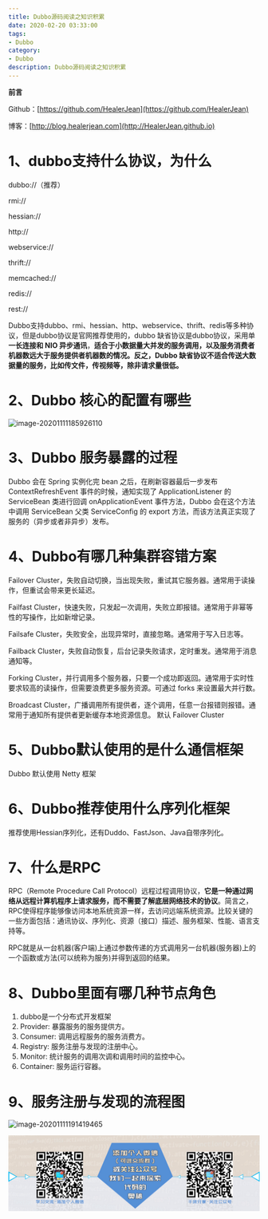 ```yaml
---
title: Dubbo源码阅读之知识积累
date: 2020-02-20 03:33:00
tags: 
- Dubbo
category: 
- Dubbo
description: Dubbo源码阅读之知识积累
---
```


**前言**     

 Github：[https://github.com/HealerJean](https://github.com/HealerJean)         

 博客：[http://blog.healerjean.com](http://HealerJean.github.io)          



# 1、dubbo支持什么协议，为什么

dubbo://（推荐）   

rmi://   

hessian://   

http://   

webservice://   

thrift://    

memcached://    

redis://    

rest://  



Dubbo支持dubbo、rmi、hessian、http、webservice、thrift、redis等多种协议，但是dubbo协议是官网推荐使用的，dubbo 缺省协议是dubbo协议，采用单**一长连接和 NIO 异步通讯**，**适合于小数据量大并发的服务调用，以及服务消费者机器数远大于服务提供者机器数的情况。反之，Dubbo 缺省协议不适合传送大数据量的服务，比如传文件，传视频等，除非请求量很低。**  



# 2、Dubbo 核心的配置有哪些

![image-20201111185926110](https://raw.githubusercontent.com/HealerJean/HealerJean.github.io/master/blogImages/image-20201111185926110.png)

# 3、Dubbo 服务暴露的过程

Dubbo 会在 Spring 实例化完 bean 之后，在刷新容器最后一步发布 ContextRefreshEvent 事件的时候，通知实现了 ApplicationListener 的 ServiceBean 类进行回调 onApplicationEvent 事件方法，Dubbo 会在这个方法中调用 ServiceBean 父类 ServiceConfig 的 export 方法，而该方法真正实现了服务的（异步或者非异步）发布。



# 4、Dubbo有哪几种集群容错方案

Failover Cluster，失败自动切换，当出现失败，重试其它服务器。通常用于读操作，但重试会带来更长延迟。      

Failfast Cluster，快速失败，只发起一次调用，失败立即报错。通常用于非幂等性的写操作，比如新增记录。         

Failsafe Cluster，失败安全，出现异常时，直接忽略。通常用于写入日志等。           

Failback Cluster，失败自动恢复，后台记录失败请求，定时重发。通常用于消息通知等。            

Forking Cluster，并行调用多个服务器，只要一个成功即返回。通常用于实时性要求较高的读操作，但需要浪费更多服务资源。可通过 forks 来设置最大并行数。           

Broadcast Cluster，广播调用所有提供者，逐个调用，任意一台报错则报错。通常用于通知所有提供者更新缓存本地资源信息。
默认 Failover Cluster

# 5、Dubbo默认使用的是什么通信框架

Dubbo 默认使用 Netty 框架



# 6、Dubbo推荐使用什么序列化框架



推荐使用Hessian序列化，还有Duddo、FastJson、Java自带序列化。



# 7、什么是RPC

RPC（Remote Procedure Call Protocol）远程过程调用协议，**它是一种通过网络从远程计算机程序上请求服务，而不需要了解底层网络技术的协议**。简言之，RPC使得程序能够像访问本地系统资源一样，去访问远端系统资源。比较关键的一些方面包括：通讯协议、序列化、资源（接口）描述、服务框架、性能、语言支持等。   

RPC就是从一台机器(客户端)上通过参数传递的方式调用另一台机器(服务器)上的一个函数或方法(可以统称为服务)并得到返回的结果。   



# 8、Dubbo里面有哪几种节点角色



1. dubbo是一个分布式开发框架
2. Provider: 暴露服务的服务提供方。
3. Consumer: 调用远程服务的服务消费方。
4. Registry: 服务注册与发现的注册中心。
5. Monitor: 统计服务的调用次调和调用时间的监控中心。
6. Container: 服务运行容器。





# 9、**服务注册与发现的流程图**

![image-20201111191419465](https://raw.githubusercontent.com/HealerJean/HealerJean.github.io/master/blogImages/image-20201111191419465.png)

















![ContactAuthor](https://raw.githubusercontent.com/HealerJean/HealerJean.github.io/master/assets/img/artical_bottom.jpg)





<link rel="stylesheet" href="https://unpkg.com/gitalk/dist/gitalk.css">

<script src="https://unpkg.com/gitalk@latest/dist/gitalk.min.js"></script> 
<div id="gitalk-container"></div>    
 <script type="text/javascript">
    var gitalk = new Gitalk({
		clientID: `1d164cd85549874d0e3a`,
		clientSecret: `527c3d223d1e6608953e835b547061037d140355`,
		repo: `HealerJean.github.io`,
		owner: 'HealerJean',
		admin: ['HealerJean'],
		id: 'VeqLtdamZ8MojySp',
    });
    gitalk.render('gitalk-container');
</script> 
